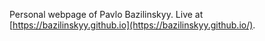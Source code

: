 Personal webpage of Pavlo Bazilinskyy. Live at [https://bazilinskyy.github.io](https://bazilinskyy.github.io/).